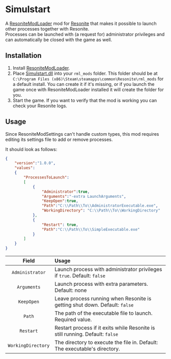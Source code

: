 Simulstart
==========

A [ResoniteModLoader](https://github.com/resonite-modding-group/ResoniteModLoader) mod for [Resonite](https://resonite.com/) that makes it possible to launch other processes together with Resonite.  
Processes can be launched with (a request for) administrator privileges and can automatically be closed with the game as well.

## Installation
1. Install [ResoniteModLoader](https://github.com/resonite-modding-group/ResoniteModLoader).
2. Place [Simulstart.dll](https://github.com/Banane9/ResoniteSimulstart/releases/latest/download/Simulstart.dll) into your `rml_mods` folder. This folder should be at `C:\Program Files (x86)\Steam\steamapps\common\Resonite\rml_mods` for a default install. You can create it if it's missing, or if you launch the game once with ResoniteModLoader installed it will create the folder for you.
3. Start the game. If you want to verify that the mod is working you can check your Resonite logs.

## Usage

Since ResoniteModSettings can't handle custom types, this mod requires editing its settings file to add or remove processes.

It should look as follows:
```JSON
{
    "version":"1.0.0",
    "values":
    {
        "ProcessesToLaunch":
        [
            {
                "Administrator":true,
                "Arguments":"-extra LaunchArguments",
                "KeepOpen":true,
                "Path":"C:\\Path\\To\\AdministratorExecutable.exe",
                "WorkingDirectory": "C:\\Path\\To\\WorkingDirectory"
            },
            {
                "Restart": true,
                "Path":"C:\\Path\\To\\SimpleExecutable.exe"
            }
        ]
    }
}
```


| Field  | Usage |
| :---: | :--- |
| `Administrator` | Launch process with administrator privileges if `true`. Default: `false` |
| `Arguments` | Launch process with extra parameters. Default: none |
| `KeepOpen` | Leave process running when Resonite is getting shut down. Default: `false` |
| `Path` | The path of the executable file to launch. Required value. |
| `Restart` | Restart process if it exits while Resonite is still running. Default: `false` |
| `WorkingDirectory` | The directory to execute the file in. Default: The executable's directory. |
